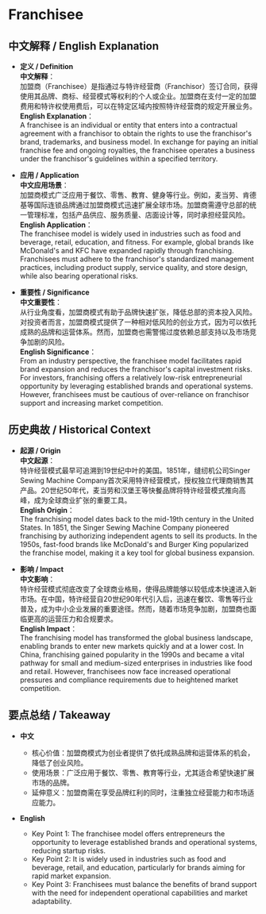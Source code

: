 # Franchisee

## 中文解释 / English Explanation

* **定义 / Definition**  
  **中文解释**：  
  加盟商（Franchisee）是指通过与特许经营商（Franchisor）签订合同，获得使用其品牌、商标、经营模式等权利的个人或企业。加盟商在支付一定的加盟费用和特许权使用费后，可以在特定区域内按照特许经营商的规定开展业务。  
  **English Explanation**：  
  A franchisee is an individual or entity that enters into a contractual agreement with a franchisor to obtain the rights to use the franchisor's brand, trademarks, and business model. In exchange for paying an initial franchise fee and ongoing royalties, the franchisee operates a business under the franchisor's guidelines within a specified territory.

* **应用 / Application**  
  **中文应用场景**：  
  加盟商模式广泛应用于餐饮、零售、教育、健身等行业。例如，麦当劳、肯德基等国际连锁品牌通过加盟商模式迅速扩展全球市场。加盟商需遵守总部的统一管理标准，包括产品供应、服务质量、店面设计等，同时承担经营风险。  
  **English Application**：  
  The franchisee model is widely used in industries such as food and beverage, retail, education, and fitness. For example, global brands like McDonald's and KFC have expanded rapidly through franchising. Franchisees must adhere to the franchisor's standardized management practices, including product supply, service quality, and store design, while also bearing operational risks.

* **重要性 / Significance**  
  **中文重要性**：  
  从行业角度看，加盟商模式有助于品牌快速扩张，降低总部的资本投入风险。对投资者而言，加盟商模式提供了一种相对低风险的创业方式，因为可以依托成熟的品牌和运营体系。然而，加盟商也需警惕过度依赖总部支持以及市场竞争加剧的风险。  
  **English Significance**：  
  From an industry perspective, the franchisee model facilitates rapid brand expansion and reduces the franchisor's capital investment risks. For investors, franchising offers a relatively low-risk entrepreneurial opportunity by leveraging established brands and operational systems. However, franchisees must be cautious of over-reliance on franchisor support and increasing market competition.

## 历史典故 / Historical Context

* **起源 / Origin**  
  **中文起源**：  
  特许经营模式最早可追溯到19世纪中叶的美国。1851年，缝纫机公司Singer Sewing Machine Company首次采用特许经营模式，授权独立代理商销售其产品。20世纪50年代，麦当劳和汉堡王等快餐品牌将特许经营模式推向高峰，成为全球商业扩张的重要工具。  
  **English Origin**：  
  The franchising model dates back to the mid-19th century in the United States. In 1851, the Singer Sewing Machine Company pioneered franchising by authorizing independent agents to sell its products. In the 1950s, fast-food brands like McDonald's and Burger King popularized the franchise model, making it a key tool for global business expansion.

* **影响 / Impact**  
  **中文影响**：  
  特许经营模式彻底改变了全球商业格局，使得品牌能够以较低成本快速进入新市场。在中国，特许经营自20世纪90年代引入后，迅速在餐饮、零售等行业普及，成为中小企业发展的重要途径。然而，随着市场竞争加剧，加盟商也面临更高的运营压力和合规要求。  
  **English Impact**：  
  The franchising model has transformed the global business landscape, enabling brands to enter new markets quickly and at a lower cost. In China, franchising gained popularity in the 1990s and became a vital pathway for small and medium-sized enterprises in industries like food and retail. However, franchisees now face increased operational pressures and compliance requirements due to heightened market competition.

## 要点总结 / Takeaway

* **中文**  
  - 核心价值：加盟商模式为创业者提供了依托成熟品牌和运营体系的机会，降低了创业风险。  
  - 使用场景：广泛应用于餐饮、零售、教育等行业，尤其适合希望快速扩展市场的品牌。  
  - 延伸意义：加盟商需在享受品牌红利的同时，注重独立经营能力和市场适应能力。

* **English**  
  - Key Point 1: The franchisee model offers entrepreneurs the opportunity to leverage established brands and operational systems, reducing startup risks.  
  - Key Point 2: It is widely used in industries such as food and beverage, retail, and education, particularly for brands aiming for rapid market expansion.  
  - Key Point 3: Franchisees must balance the benefits of brand support with the need for independent operational capabilities and market adaptability.